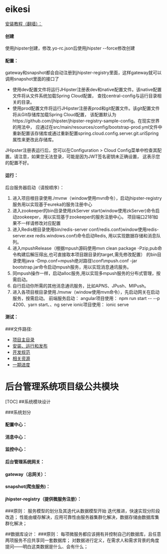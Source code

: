 
# eikesi
[安装教程（翻墙）：](http://www.jhipster.tech/)
#### 创建
使用jhipster创建，修改.yo-rc.json后使用jhipster --force修改创建
#### 配置：
gateway和snapshot都会自动注册到jhipster-registry里面，这样gateway就可以调用snapshot里面的接口了
- 使用dev配置文件将运行JHipster注册表dev和native配置文件。该native配置文件将从文件系统加载Spring Cloud配置，
查找central-config与运行目录相关的目录。
- 使用prod配置文件将运行JHipster注册表prod和git配置文件。该git配置文件将从Git存储库加载Spring Cloud配置，
该配置默认为https://github.com/jhipster/jhipster-registry-sample-config。在现实世界的用法中，
应通过在src/main/resources/config/bootstrap-prod.yml文件中重新配置该存储库或通过重新配置spring.cloud.config.server.git.uriSpring
属性来更改此存储库。

JHipster注册表运行后，您可以在Configuration > Cloud Config菜单中检查其配置。请注意，如果您无法登录，可能是因为JWT签名密钥未正确设置，
这表示您的配置不好。
#### 运行：
后台服务器启动（请按顺序）：
1. 进入项目根目录使用./mvnw（window使用mvn命令），启动jhipster-registry服务用以实现基于eureka的服务注册中心
1. 进入zookeeper的bin目录使用zkServer start(window使用zkServer)命令启动zookeeper，用以实现基于zookeeper的服务注册中心。
项目端口2181如果不一样请修改对应配置
1. 进入Redis根目录使用bin/redis-server conf/redis.conf(window使用redis-server.exe redis.windows.conf)命令启动Redis,
用以实现数据存储和消息队列。
1. 进入mpushRelease（根据mpush源码使用mvn clean package -Pzip,pub命令构建后解压得出,也可直接取本项目跟目录的target,需先修改配置）
的bin目录使用java -Dmp.conf=mpush绝对路径\conf\mpush.conf -jar bootstrap.jar命令启动mpush服务，用以实现消息通讯服务。
1. 同mpush操作一样，启动alloc服务,用以实现多mpush服务的分布式管理，按需启动。
1. 自行启动你所需的其他消息通讯服务，比如APNS、JPush、MIPush。
1. 进入各项目根目录使用./mvnw（window使用mvn命令），先启动网关在启动服务，按需启动。
前端服务启动：
    angular项目使用：
        npm run start -- --p 4200、yarn start、、ng serve
    ionic项目使用：
        ionic serve
#### 测试：

###文件路径:
 - [项目主目录](  ../../README.md)
 - [安装、运行和发布](docs/Setup.md)
 - [开发规范](docs/Style.md)
 - [相关资源](docs/Resource.md)
 - [一期进度](docs/Schedule1.md)
 

后台管理系统项目级公共模块
======
[TOC]
##系统模块设计

###系统划分
#### 配置中心：

#### 消息中心：

#### 监控中心：

#### 后台管理系统网关：

#### gateway（总网关）：

#### snapshot(爬虫服务)：

#### jhipster-registry（提供微服务注册）：

###原则：
    服务模型的划分及其迭代从数据模型开始
    迭代推进，快速实现分阶段改造；
    性能由缓存解决，应用可靠性由服务器集群化解决，数据存储由数据库集群化解决；
    
##数据库设计：
###原则：
    每项微服务都应该拥有并控制自己的数据库，且任意两项服务不应共享同一套数据库；
    对数据进行定义，在需求人和需求背景的角度提问——明白这类数据是什么、会有什么；